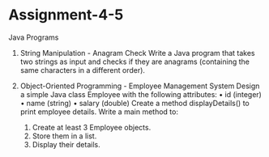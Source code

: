 # Assignment-4-5
Java Programs

1. String Manipulation - Anagram Check
Write a Java program that takes two strings as input and checks if they are anagrams
(containing the same characters in a different order).

2. Object-Oriented Programming - Employee Management System
   Design a simple Java class Employee with the following attributes:
      • id (integer)
      • name (string)
      • salary (double)
   Create a method displayDetails() to print employee details.
    Write a main method to:
     1. Create at least 3 Employee objects.
     2. Store them in a list.
     3. Display their details.
